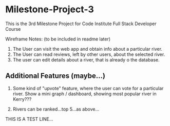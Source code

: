 # Milestone-Project-3

This is the 3rd Milestone Project for Code Institute Full Stack Developer Course


Wireframe Notes: (to be included in readme later)

1.  The User can visit the web app and obtain info about a particular river.
2.  The User can read reviews, left by other users, about the selected river.
3.  The user can edit details about a river, that is already o the database.

## Additional Features (maybe...)

1.  Some kind of "upvote" feature, where the user can vote for a particular river. Show a mini graph / dashboard, showing most popular river in Kerry???

2.  Rivers can be ranked...top 5...as above...


THIS IS A TEST LINE...